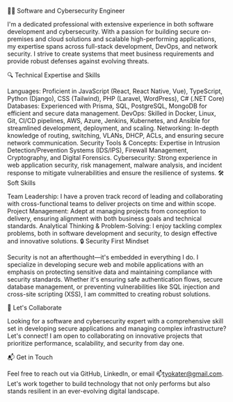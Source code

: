 👨‍💻 Software and Cybersecurity Engineer

I'm a dedicated professional with extensive experience in both software development and cybersecurity. With a passion for building secure on-premises and cloud solutions and scalable high-performing applications, my expertise spans across full-stack development, DevOps, and network security. I strive to create systems that meet business requirements and provide robust defenses against evolving threats.

🔍 Technical Expertise and Skills

Languages: Proficient in JavaScript (React, React Native, Vue), TypeScript, Python (Django), CSS (Tailwind), PHP (Laravel, WordPress), C# (.NET Core)
Databases: Experienced with Prisma, SQL, PostgreSQL, MongoDB for efficient and secure data management.
DevOps: Skilled in Docker, Linux, Git, CI/CD pipelines, AWS, Azure, Jenkins, Kubernetes, and Ansible for streamlined development, deployment, and scaling.
Networking: In-depth knowledge of routing, switching, VLANs, DHCP, ACLs, and ensuring secure network communication.
Security Tools & Concepts: Expertise in Intrusion Detection/Prevention Systems (IDS/IPS), Firewall Management, Cryptography, and Digital Forensics.
Cybersecurity: Strong experience in web application security, risk management, malware analysis, and incident response to mitigate vulnerabilities and ensure the resilience of systems.
🛠 Soft Skills

Team Leadership: I have a proven track record of leading and collaborating with cross-functional teams to deliver projects on time and within scope.
Project Management: Adept at managing projects from conception to delivery, ensuring alignment with both business goals and technical standards.
Analytical Thinking & Problem-Solving: I enjoy tackling complex problems, both in software development and security, to design effective and innovative solutions.
🔒 Security First Mindset

Security is not an afterthought—it's embedded in everything I do. I specialize in developing secure web and mobile applications with an emphasis on protecting sensitive data and maintaining compliance with security standards. Whether it's ensuring safe authentication flows, secure database management, or preventing vulnerabilities like SQL injection and cross-site scripting (XSS), I am committed to creating robust solutions.

🚀 Let's Collaborate

Looking for a software and cybersecurity expert with a comprehensive skill set in developing secure applications and managing complex infrastructure? Let's connect! I am open to collaborating on innovative projects that prioritize performance, scalability, and security from day one.

📬 Get in Touch

Feel free to reach out via GitHub, LinkedIn, or email 📫tyokater@gmail.com. Let's work together to build technology that not only performs but also stands resilient in an ever-evolving digital landscape.
